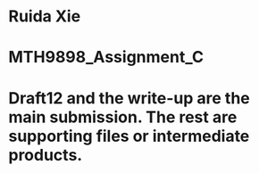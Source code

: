 # Ruida Xie
# MTH9898_Assignment_C


# Draft12 and the write-up are the main submission. The rest are supporting files or intermediate products.
